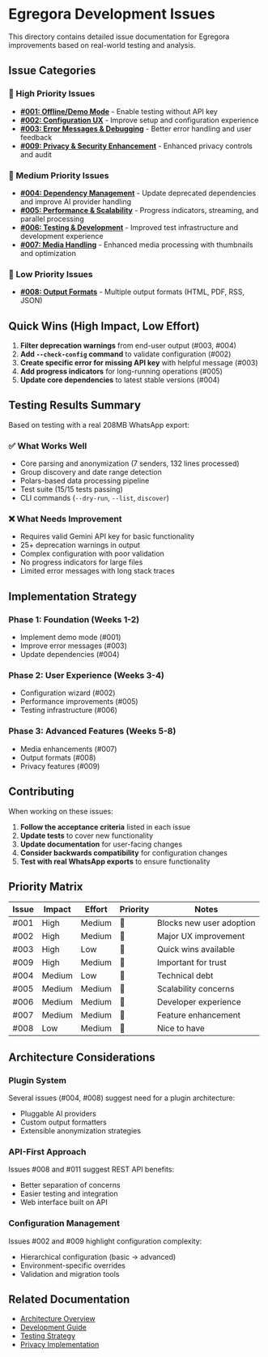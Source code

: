 # Egregora Development Issues

This directory contains detailed issue documentation for Egregora improvements based on real-world testing and analysis.

## Issue Categories

### 🚨 High Priority Issues

- **[#001: Offline/Demo Mode](001-offline-demo-mode.md)** - Enable testing without API key
- **[#002: Configuration UX](002-configuration-ux.md)** - Improve setup and configuration experience  
- **[#003: Error Messages & Debugging](003-error-messages-debugging.md)** - Better error handling and user feedback
- **[#009: Privacy & Security Enhancement](009-privacy-security.md)** - Enhanced privacy controls and audit

### 🔧 Medium Priority Issues

- **[#004: Dependency Management](004-dependency-management.md)** - Update deprecated dependencies and improve AI provider handling
- **[#005: Performance & Scalability](005-performance-scalability.md)** - Progress indicators, streaming, and parallel processing
- **[#006: Testing & Development](006-testing-development.md)** - Improved test infrastructure and development experience
- **[#007: Media Handling](007-media-handling.md)** - Enhanced media processing with thumbnails and optimization

### 🎨 Low Priority Issues

- **[#008: Output Formats](008-output-formats.md)** - Multiple output formats (HTML, PDF, RSS, JSON)

## Quick Wins (High Impact, Low Effort)

1. **Filter deprecation warnings** from end-user output (#003, #004)
2. **Add `--check-config` command** to validate configuration (#002)
3. **Create specific error for missing API key** with helpful message (#003)
4. **Add progress indicators** for long-running operations (#005)
5. **Update core dependencies** to latest stable versions (#004)

## Testing Results Summary

Based on testing with a real 208MB WhatsApp export:

### ✅ What Works Well
- Core parsing and anonymization (7 senders, 132 lines processed)
- Group discovery and date range detection
- Polars-based data processing pipeline
- Test suite (15/15 tests passing)
- CLI commands (`--dry-run`, `--list`, `discover`)

### ❌ What Needs Improvement
- Requires valid Gemini API key for basic functionality
- 25+ deprecation warnings in output
- Complex configuration with poor validation
- No progress indicators for large files
- Limited error messages with long stack traces

## Implementation Strategy

### Phase 1: Foundation (Weeks 1-2)
- Implement demo mode (#001)
- Improve error messages (#003)
- Update dependencies (#004)

### Phase 2: User Experience (Weeks 3-4)
- Configuration wizard (#002)
- Performance improvements (#005)
- Testing infrastructure (#006)

### Phase 3: Advanced Features (Weeks 5-8)
- Media enhancements (#007)
- Output formats (#008)
- Privacy features (#009)

## Contributing

When working on these issues:

1. **Follow the acceptance criteria** listed in each issue
2. **Update tests** to cover new functionality
3. **Update documentation** for user-facing changes
4. **Consider backwards compatibility** for configuration changes
5. **Test with real WhatsApp exports** to ensure functionality

## Priority Matrix

| Issue | Impact | Effort | Priority | Notes |
|-------|--------|--------|----------|-------|
| #001 | High | Medium | 🚨 | Blocks new user adoption |
| #002 | High | Medium | 🚨 | Major UX improvement |
| #003 | High | Low | 🚨 | Quick wins available |
| #009 | High | Medium | 🚨 | Important for trust |
| #004 | Medium | Low | 🔧 | Technical debt |
| #005 | Medium | Medium | 🔧 | Scalability concerns |
| #006 | Medium | Medium | 🔧 | Developer experience |
| #007 | Medium | Medium | 🔧 | Feature enhancement |
| #008 | Low | Medium | 🎨 | Nice to have |

## Architecture Considerations

### Plugin System
Several issues (#004, #008) suggest need for a plugin architecture:
- Pluggable AI providers
- Custom output formatters
- Extensible anonymization strategies

### API-First Approach
Issues #008 and #011 suggest REST API benefits:
- Better separation of concerns
- Easier testing and integration
- Web interface built on API

### Configuration Management
Issues #002 and #009 highlight configuration complexity:
- Hierarchical configuration (basic → advanced)
- Environment-specific overrides
- Validation and migration tools

## Related Documentation

- [Architecture Overview](../docs/architecture.md)
- [Development Guide](../docs/development.md)
- [Testing Strategy](../docs/testing.md)
- [Privacy Implementation](../docs/privacy.md)